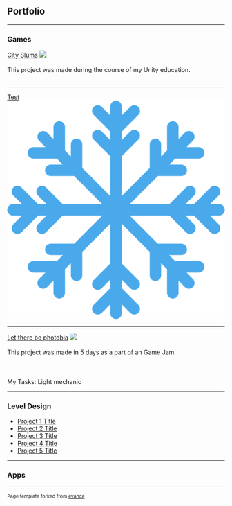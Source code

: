 ## Portfolio

---

### Games 

[City Slums](https://domdar.itch.io/city-sim)
<img src="https://img.itch.zone/aW1hZ2UvMTI1MTk4OS83MzA3MzMxLnBuZw==/original/wXv2G7.png"/>
<br><br>This project was made during the course of my Unity education.<br><br>

---
[Test](/images/snowflake.png)
<img src="images/snowflake.png?raw=true"/>

---
[Let there be photobia](https://callmetoots.itch.io/let-there-be-photophobia)
<img src="https://images-ext-2.discordapp.net/external/TqSlSJok8Kn9G62pJJblqqDl3lBK4IdLbUv1SobxeyM/https/img.itch.zone/aW1nLzc2NTQ3NTEucG5n/original/B%252FV6Le.png?width=720&height=404"/>
<br><br>This project was made in 5 days as a part  of an Game Jam.<br><br>
<br><br>My Tasks: Light mechanic 

---

### Level Design

- [Project 1 Title](http://example.com/)
- [Project 2 Title](http://example.com/)
- [Project 3 Title](http://example.com/)
- [Project 4 Title](http://example.com/)
- [Project 5 Title](http://example.com/)

---
### Apps



---
<p style="font-size:11px">Page template forked from <a href="https://github.com/evanca/quick-portfolio">evanca</a></p>
<!-- Remove above link if you don't want to attibute -->
